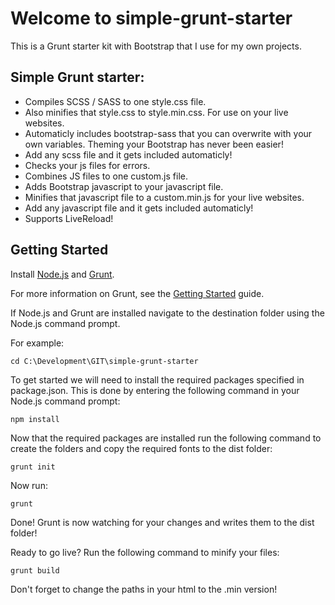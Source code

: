 # Welcome to simple-grunt-starter

This is a Grunt starter kit with Bootstrap that I use for my own projects.

## Simple Grunt starter:
- Compiles SCSS / SASS to one style.css file.
- Also minifies that style.css to style.min.css. For use on your live websites.
- Automaticly includes bootstrap-sass that you can overwrite with your own variables. Theming your Bootstrap has never been easier!
- Add any scss file and it gets included automaticly!
- Checks your js files for errors.
- Combines JS files to one custom.js file.
- Adds Bootstrap javascript to your javascript file.
- Minifies that javascript file to a custom.min.js for your live websites.
- Add any javascript file and it gets included automaticly!
- Supports LiveReload!

## Getting Started

Install [Node.js](https://nodejs.org/en/) and [Grunt](http://gruntjs.com/).

For more information on Grunt, see the [Getting Started](http://gruntjs.com/getting-started) guide.

If Node.js and Grunt are installed navigate to the destination folder using the Node.js command prompt.

For example:
```
cd C:\Development\GIT\simple-grunt-starter
```

To get started we will need to install the required packages specified in package.json. This is done by entering the following command in your Node.js command prompt:
```
npm install
```

Now that the required packages are installed run the following command to create the folders and copy the required fonts to the dist folder:
```
grunt init
```

Now run:
```
grunt
```

Done! Grunt is now watching for your changes and writes them to the  dist folder!

Ready to go live? Run the following command to minify your files:
```
grunt build
```
Don't forget to change the paths in your html to the .min version!

